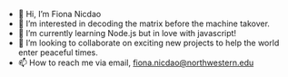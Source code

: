- 👋 Hi, I’m Fiona Nicdao
- 👀 I’m interested in decoding the matrix before the machine takover.
- 🌱 I’m currently learning Node.js but in love with javascript!
- 💞️ I’m looking to collaborate on exciting new projects to help the world enter peaceful times. 
- 📫 How to reach me via email, fiona.nicdao@northwestern.edu

<!---
fiona1nicdao/fiona1nicdao is a ✨ special ✨ repository because its `README.md` (this file) appears on your GitHub profile.
You can click the Preview link to take a look at your changes.
--->
